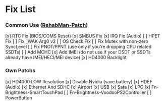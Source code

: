 # Fix List


### Common Use ([RehabMan-Patch])

[x] RTC Fix (BIOS/COMS Reset)
[x] SMBUS Fix
[x] IRQ Fix (Audio)
[ ] HPET Fix
[ ] Fix _WAK Arg0 v2
[ ] OS Check Fix
[ ] Fix Mutex with non-zero SyncLevel
[ ] Fix PNOT/PPNT (use only if you're dropping CPU related SSDTs)
[ ] Add MCHC
[x] Add IMEI (do not use if your DSDT or SSDTs already have IMEI/HECI/MEI device)
[x] HD4000 Backlight


### Own Patchs

[x] HD4000 LOW Resolution
[x] Disable Nvidia (save battery)
[x] HDEF (Audio)
[x] Ethernet And SDHC 
[x] Airport
[x] USB
[x] Sata
[x] LPC
[x] Fn-Brightness-SmartTouchPad
[ ] Fn-Brightness-VoodooPS2Controller
[ ] PowerButton



 [RehabMan-Patch]: <https://github.com/RehabMan/Laptop-DSDT-Patch>
